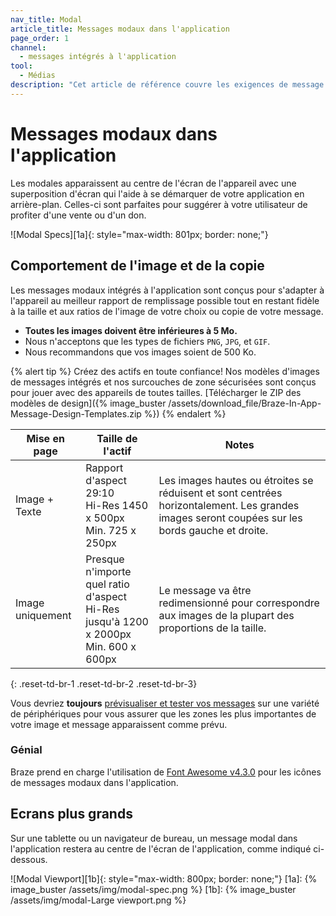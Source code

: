 ```yaml
---
nav_title: Modal
article_title: Messages modaux dans l'application
page_order: 1
channel:
  - messages intégrés à l'application
tool:
  - Médias
description: "Cet article de référence couvre les exigences de message et de conception des messages modaux dans l'application."
---
```


# Messages modaux dans l'application

Les modales apparaissent au centre de l'écran de l'appareil avec une superposition d'écran qui l'aide à se démarquer de votre application en arrière-plan. Celles-ci sont parfaites pour suggérer à votre utilisateur de profiter d'une vente ou d'un don.

!\[Modal Specs\]\[1a\]{: style="max-width: 801px; border: none;"}

## Comportement de l'image et de la copie

Les messages modaux intégrés à l'application sont conçus pour s'adapter à l'appareil au meilleur rapport de remplissage possible tout en restant fidèle à la taille et aux ratios de l'image de votre choix ou copie de votre message.

- __Toutes les images doivent être inférieures à 5 Mo.__
- Nous n'acceptons que les types de fichiers `PNG`, `JPG`, et `GIF`.
- Nous recommandons que vos images soient de 500 Ko.

{% alert tip %} Créez des actifs en toute confiance! Nos modèles d'images de messages intégrés et nos surcouches de zone sécurisées sont conçus pour jouer avec des appareils de toutes tailles. [Télécharger le ZIP des modèles de design]({% image_buster /assets/download_file/Braze-In-App-Message-Design-Templates.zip %}) {% endalert %}

| Mise en page     | Taille de l'actif                                                                                      | Notes                                                                                                                                          |
| ---------------- | ------------------------------------------------------------------------------------------------------ | ---------------------------------------------------------------------------------------------------------------------------------------------- |
| Image + Texte    | Rapport d'aspect 29:10<br>Hi-Res 1450 x 500px<br> Min. 725 x 250px                         | Les images hautes ou étroites se réduisent et sont centrées horizontalement. Les grandes images seront coupées sur les bords gauche et droite. |
| Image uniquement | Presque n'importe quel ratio d'aspect<br>Hi-Res jusqu'à 1200 x 2000px<br> Min. 600 x 600px | Le message va être redimensionné pour correspondre aux images de la plupart des proportions de la taille.                                      |
{: .reset-td-br-1 .reset-td-br-2 .reset-td-br-3}

Vous devriez __toujours__ [prévisualiser et tester vos messages]({{site.baseurl}}/user_guide/message_building_by_channel/in-app_messages/testing/) sur une variété de périphériques pour vous assurer que les zones les plus importantes de votre image et message apparaissent comme prévu.

### Génial

Braze prend en charge l'utilisation de [Font Awesome v4.3.0](https://fontawesome.com/v4.7.0/cheatsheet/) pour les icônes de messages modaux dans l'application.

## Ecrans plus grands

Sur une tablette ou un navigateur de bureau, un message modal dans l'application restera au centre de l'écran de l'application, comme indiqué ci-dessous.

!\[Modal Viewport\]\[1b\]{: style="max-width: 800px; border: none;"}
[1a]: {% image_buster /assets/img/modal-spec.png %} [1b]: {% image_buster /assets/img/modal-Large viewport.png %}


